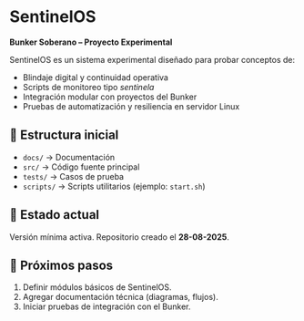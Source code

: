 # SentinelOS

**Bunker Soberano – Proyecto Experimental**

SentinelOS es un sistema experimental diseñado para probar conceptos de:
- Blindaje digital y continuidad operativa
- Scripts de monitoreo tipo *sentinela*
- Integración modular con proyectos del Bunker
- Pruebas de automatización y resiliencia en servidor Linux

## 📂 Estructura inicial
- `docs/` → Documentación
- `src/` → Código fuente principal
- `tests/` → Casos de prueba
- `scripts/` → Scripts utilitarios (ejemplo: `start.sh`)

## 🚀 Estado actual
Versión mínima activa. Repositorio creado el **28-08-2025**.

## 🔮 Próximos pasos
1. Definir módulos básicos de SentinelOS.
2. Agregar documentación técnica (diagramas, flujos).
3. Iniciar pruebas de integración con el Bunker.
